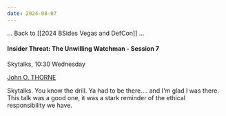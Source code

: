 ```yaml
---
date: 2024-08-07
---
```



... Back to [[2024 BSides Vegas and DefCon]] ...


#### Insider Threat: The Unwilling Watchman - Session 7

Skytalks, 10:30 Wednesday

[John O. THORNE](https://bsideslv.org/speakers#UGZ7AU)

Skytalks. You know the drill. Ya had to be there.... and I'm glad I was there. This talk was a good one, it was a stark reminder of the ethical responsibility we have.
